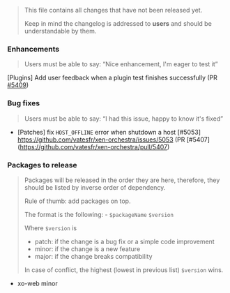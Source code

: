 > This file contains all changes that have not been released yet.
>
> Keep in mind the changelog is addressed to **users** and should be
> understandable by them.

### Enhancements

> Users must be able to say: “Nice enhancement, I'm eager to test it”

[Plugins] Add user feedback when a plugin test finishes successfully (PR [#5409](https://github.com/vatesfr/xen-orchestra/pull/5409))

### Bug fixes

> Users must be able to say: “I had this issue, happy to know it's fixed”

- [Patches] fix `HOST_OFFLINE` error when shutdown a host [#5053] https://github.com/vatesfr/xen-orchestra/issues/5053 (PR [#5407] (https://github.com/vatesfr/xen-orchestra/pull/5407)

### Packages to release

> Packages will be released in the order they are here, therefore, they should
> be listed by inverse order of dependency.
>
> Rule of thumb: add packages on top.
>
> The format is the following: - `$packageName` `$version`
>
> Where `$version` is
>
> - patch: if the change is a bug fix or a simple code improvement
> - minor: if the change is a new feature
> - major: if the change breaks compatibility
>
> In case of conflict, the highest (lowest in previous list) `$version` wins.

- xo-web minor
